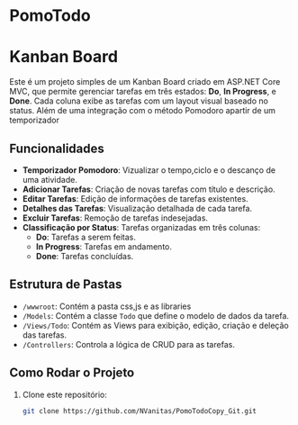 # PomoTodo
# Kanban Board

Este é um projeto simples de um Kanban Board criado em ASP.NET Core MVC, que permite gerenciar tarefas em três estados: **Do**, **In Progress**, e **Done**. Cada coluna exibe as tarefas com um layout visual baseado no status. Além de uma integração com o método Pomodoro apartir de um temporizador

## Funcionalidades
- **Temporizador Pomodoro**: Vizualizar o tempo,ciclo e o descanço de uma atividade.
- **Adicionar Tarefas**: Criação de novas tarefas com título e descrição.
- **Editar Tarefas**: Edição de informações de tarefas existentes.
- **Detalhes das Tarefas**: Visualização detalhada de cada tarefa.
- **Excluir Tarefas**: Remoção de tarefas indesejadas.
- **Classificação por Status**: Tarefas organizadas em três colunas:
  - **Do**: Tarefas a serem feitas.
  - **In Progress**: Tarefas em andamento.
  - **Done**: Tarefas concluídas.

## Estrutura de Pastas 
- `/wwwroot`: Contém a pasta css,js e as libraries
- `/Models`: Contém a classe `Todo` que define o modelo de dados da tarefa.
- `/Views/Todo`: Contém as Views para exibição, edição, criação e deleção das tarefas.
- `/Controllers`: Controla a lógica de CRUD para as tarefas.

## Como Rodar o Projeto

1. Clone este repositório:
   ```bash
   git clone https://github.com/NVanitas/PomoTodoCopy_Git.git

